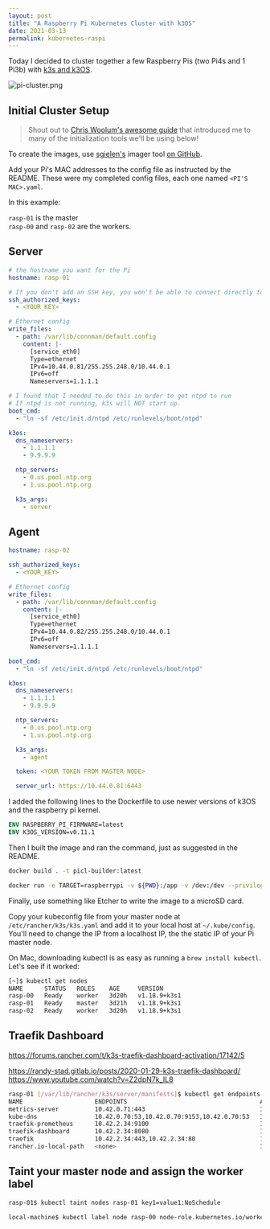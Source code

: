 ```yaml
---
layout: post
title: "A Raspberry Pi Kubernetes Cluster with k3OS"
date: 2021-03-13
permalink: kubernetes-raspi
---
```


Today I decided to cluster together a few Raspberry Pis (two Pi4s and 1 Pi3b) with [k3s and k3OS](https://github.com/rancher/k3OS#quick-start).

![pi-cluster.png]({{site.url}}/assets/resources-kubernetes-raspi/pi-cluster.png)

## Initial Cluster Setup

> Shout out to [Chris Woolum's awesome guide](https://www.chriswoolum.dev/k3s-cluster-on-raspberry-pi) that introduced me to many of the initialization tools we'll be using below! 

To create the images, use [sgielen's](https://github.com/sgielen) imager tool [on GitHub](https://github.com/sgielen/picl-k3OS-image-generator).  


Add your Pi's MAC addresses to the config file as instructed by the README. These were my completed config files, each one named `<PI'S MAC>.yaml`.

In this example:

`rasp-01` is the master \
`rasp-00` and `rasp-02` are the workers.

## Server
```yaml
# the hostname you want for the Pi
hostname: rasp-01

# If you don't add an SSH key, you won't be able to connect directly to the host.
ssh_authorized_keys:
  - <YOUR_KEY>

# Ethernet config
write_files:
  - path: /var/lib/connman/default.config
    content: |-
      [service_eth0]
      Type=ethernet
      IPv4=10.44.0.81/255.255.248.0/10.44.0.1
      IPv6=off
      Nameservers=1.1.1.1

# I found that I needed to do this in order to get ntpd to run
# If ntpd is not running, k3s will NOT start up.
boot_cmd:
  - "ln -sf /etc/init.d/ntpd /etc/runlevels/boot/ntpd"

k3os:
  dns_nameservers:
    - 1.1.1.1
    - 9.9.9.9

  ntp_servers:
    - 0.us.pool.ntp.org
    - 1.us.pool.ntp.org

  k3s_args:
    - server
```

## Agent 
```yaml
hostname: rasp-02

ssh_authorized_keys:
  - <YOUR_KEY>

# Ethernet config
write_files:
  - path: /var/lib/connman/default.config
    content: |-
      [service_eth0]
      Type=ethernet
      IPv4=10.44.0.82/255.255.248.0/10.44.0.1
      IPv6=off
      Nameservers=1.1.1.1

boot_cmd:
  - "ln -sf /etc/init.d/ntpd /etc/runlevels/boot/ntpd"

k3os:
  dns_nameservers:
    - 1.1.1.1
    - 9.9.9.9

  ntp_servers:
    - 0.us.pool.ntp.org
    - 1.us.pool.ntp.org

  k3s_args:
    - agent

  token: <YOUR TOKEN FROM MASTER NODE>

  server_url: https://10.44.0.81:6443

```

I added the following lines to the Dockerfile to use newer versions of k3OS and the raspberry pi kernel.

```Dockerfile
ENV RASPBERRY_PI_FIRMWARE=latest
ENV K3OS_VERSION=v0.11.1
```

Then I built the image and ran the command, just as suggested in the README.

```bash
docker build . -t picl-builder:latest

docker run -e TARGET=raspberrypi -v ${PWD}:/app -v /dev:/dev --privileged picl-builder:latest
```

Finally, use something like Etcher to write the image to a microSD card.

Copy your kubeconfig file from your master node at `/etc/rancher/k3s/k3s.yaml` and add it to your local host at `~/.kube/config`.  You'll need to change the IP from a localhost IP, the the static IP of your Pi master node.

On Mac, downloading kubectl is as easy as running a `brew install kubectl`. Let's see if it worked:

```bash
[~]$ kubectl get nodes
NAME      STATUS   ROLES    AGE     VERSION
rasp-00   Ready    worker   3d20h   v1.18.9+k3s1
rasp-01   Ready    master   3d21h   v1.18.9+k3s1
rasp-02   Ready    worker   3d20h   v1.18.9+k3s1
```

## Traefik Dashboard

https://forums.rancher.com/t/k3s-traefik-dashboard-activation/17142/5

https://randy-stad.gitlab.io/posts/2020-01-29-k3s-traefik-dashboard/ 
https://www.youtube.com/watch?v=Z2dpN7k_IL8

```bash
rasp-01 [/var/lib/rancher/k3s/server/manifests]$ kubectl get endpoints -n kube-system
NAME                    ENDPOINTS                                     AGE
metrics-server          10.42.0.71:443                                3d23h
kube-dns                10.42.0.70:53,10.42.0.70:9153,10.42.0.70:53   3d23h
traefik-prometheus      10.42.2.34:9100                               109s
traefik-dashboard       10.42.2.34:8080                               109s
traefik                 10.42.2.34:443,10.42.2.34:80                  109s
rancher.io-local-path   <none>                                        3d23h
```

## Taint your master node and assign the worker label

```bash
rasp-01$ kubectl taint nodes rasp-01 key1=value1:NoSchedule
```

```bash
local-machine$ kubectl label node rasp-00 node-role.kubernetes.io/worker=worker
```

##